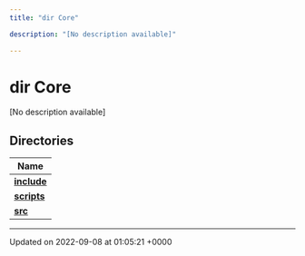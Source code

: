 ```yaml
---
title: "dir Core"

description: "[No description available]"

---
```


# dir Core

[No description available]

## Directories

| Name           |
| -------------- |
| **[include](/documentation/code/files/dir_4cd4c13d01dc4f9c94211f072e8c6dd9/)**  |
| **[scripts](/documentation/code/files/dir_5a9368dd7ffdf691a264d6aaa70592eb/)**  |
| **[src](/documentation/code/files/dir_6635075fd29d94b1e79ef2060fed20a6/)**  |






-------------------------------

Updated on 2022-09-08 at 01:05:21 +0000
